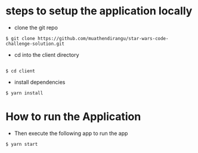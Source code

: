 # steps to setup the application locally

- clone the git repo
```
$ git clone https://github.com/muathendirangu/star-wars-code-challenge-solution.git
```
- cd into the client directory
```

$ cd client

```
- install dependencies
```
$ yarn install
```

# How to run the Application

- Then execute the following app to run the app
```
$ yarn start
```

